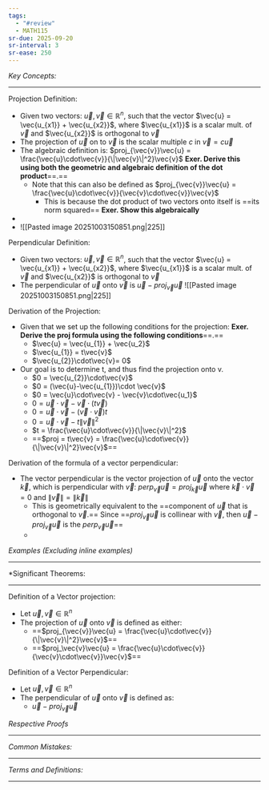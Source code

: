 ```yaml
---
tags:
  - "#review"
  - MATH115
sr-due: 2025-09-20
sr-interval: 3
sr-ease: 250
---
```

*Key Concepts:*
___

Projection Definition:
- Given two vectors: $\vec{u},\vec{v}\in\mathbb{R}^n$, such that the vector $\vec{u} = \vec{u_{x1}} + \vec{u_{x2}}$, where $\vec{u_{x1}}$ is a scalar mult. of $\vec{v}$ and $\vec{u_{x2}}$ is orthogonal to $\vec{v}$
- The projection of $\vec{u}$ on to $\vec{v}$ is the scalar multiple $c$ in $\vec{v} = c\vec{u}$
- The algebraic definition is: $proj_{\vec{v}}\vec{u} = \frac{\vec{u}\cdot\vec{v}}{\|\vec{v}\|^2}\vec{v}$ **Exer. Derive this using both the geometric and algebraic definition of the dot product**==.==
	- Note that this can also be defined as $proj_{\vec{v}}\vec{u} = \frac{\vec{u}\cdot\vec{v}}{\vec{v}\cdot\vec{v}}\vec{v}$
		- This is because the dot product of two vectors onto itself is ==its norm squared== **Exer. Show this algebraically**
-
- ![[Pasted image 20251003150851.png|225]] <!--SR:!2025-10-23,2,230-->

Perpendicular Definition:
- Given two vectors: $\vec{u},\vec{v}\in\mathbb{R}^n$, such that the vector $\vec{u} = \vec{u_{x1}} + \vec{u_{x2}}$, where $\vec{u_{x1}}$ is a scalar mult. of $\vec{v}$ and $\vec{u_{x2}}$ is orthogonal to $\vec{v}$
- The perpendicular of $\vec{u}$ onto $\vec{v}$ is $\vec{u} - proj_{\vec{v}}\vec{u}$
	![[Pasted image 20251003150851.png|225]]

Derivation of the Projection:
- Given that we set up the following conditions for the projection: **Exer. Derive the proj formula using the following conditions**==.==
	- $\vec{u} = \vec{u_{1}} + \vec{u_2}$
	- $\vec{u_{1}} = t\vec{v}$
	- $\vec{u_{2}}\cdot\vec{v}= 0$
- Our goal is to determine t, and thus find the projection onto v.
	- $0 = \vec{u_{2}}\cdot\vec{v}$
	- $0 = (\vec{u}-\vec{u_{1}})\cdot \vec{v}$
	- $0 = \vec{u}\cdot\vec{v} - \vec{v}\cdot\vec{u_1}$
	- $0 = \vec{u}\cdot\vec{v} - \vec{v}\cdot(t\vec{v})$
	- $0 = \vec{u}\cdot\vec{v} - (\vec{v}\cdot\vec{v})t$
	- $0 = \vec{u}\cdot\vec{v} - t\|\vec{v}\|^2$
	- $t = \frac{\vec{u}\cdot\vec{v}}{\|\vec{v}\|^2}$
	- ==$proj = t\vec{v} = \frac{\vec{u}\cdot\vec{v}}{\|\vec{v}\|^2}\vec{v}$==

Derivation of the formula of a vector perpendicular:
- The vector perpendicular is the vector projection of $\vec{u}$ onto the vector $\vec{k}$, which is perpendicular with $\vec{v}$: $perp_{\vec{v}}\vec{u} = proj_{\vec{k}}\vec{u}$ where $\vec{k}\cdot\vec{v} = 0$ and $\|\vec{v}\| = \|\vec{k}\|$
	- This is geometrically equivalent to the ==component of $\vec{u}$ that is orthogonal to $\vec{v}$.== Since ==$proj_\vec{v}\vec{u}$ is collinear with $\vec{v}$, then $\vec{u} - proj_{\vec{v}}\vec{u}$ is the $perp_\vec{v}\vec{u}$==
	- 

*Examples (Excluding inline examples)* 
___

*Significant Theorems:
___

Definition of a Vector projection:
- Let $\vec{u}, \vec{v} \in \mathbb{R}^n$
- The projection of $\vec{u}$ onto $\vec{v}$ is defined as either:
	- ==$proj_{\vec{v}}\vec{u} = \frac{\vec{u}\cdot\vec{v}}{\|\vec{v}\|^2}\vec{v}$==
	- ==$proj_\vec{v}\vec{u} = \frac{\vec{u}\cdot\vec{v}}{\vec{v}\cdot\vec{v}}\vec{v}$==

Definition of a Vector Perpendicular:
- Let $\vec{u}, \vec{v} \in \mathbb{R}^n$
- The perpendicular of $\vec{u}$ onto $\vec{v}$ is defined as:
	- $\vec{u} - proj_\vec{v}\vec{u}$


*Respective Proofs*
___

*Common Mistakes:*
___

*Terms and Definitions:*
___


